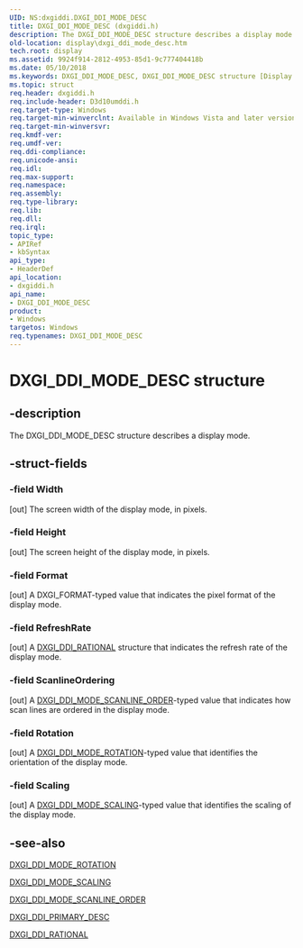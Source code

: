 ```yaml
---
UID: NS:dxgiddi.DXGI_DDI_MODE_DESC
title: DXGI_DDI_MODE_DESC (dxgiddi.h)
description: The DXGI_DDI_MODE_DESC structure describes a display mode.
old-location: display\dxgi_ddi_mode_desc.htm
tech.root: display
ms.assetid: 9924f914-2812-4953-85d1-9c777404418b
ms.date: 05/10/2018
ms.keywords: DXGI_DDI_MODE_DESC, DXGI_DDI_MODE_DESC structure [Display Devices], UMDisplayDriver_Dx10param_Structs_3687fd3c-7423-47bf-a376-a13b820ee787.xml, display.dxgi_ddi_mode_desc, dxgiddi/DXGI_DDI_MODE_DESC
ms.topic: struct
req.header: dxgiddi.h
req.include-header: D3d10umddi.h
req.target-type: Windows
req.target-min-winverclnt: Available in Windows Vista and later versions of the Windows operating systems.
req.target-min-winversvr: 
req.kmdf-ver: 
req.umdf-ver: 
req.ddi-compliance: 
req.unicode-ansi: 
req.idl: 
req.max-support: 
req.namespace: 
req.assembly: 
req.type-library: 
req.lib: 
req.dll: 
req.irql: 
topic_type:
- APIRef
- kbSyntax
api_type:
- HeaderDef
api_location:
- dxgiddi.h
api_name:
- DXGI_DDI_MODE_DESC
product:
- Windows
targetos: Windows
req.typenames: DXGI_DDI_MODE_DESC
---
```


# DXGI_DDI_MODE_DESC structure


## -description


The DXGI_DDI_MODE_DESC structure describes a display mode.


## -struct-fields




### -field Width

[out] The screen width of the display mode, in pixels.


### -field Height

[out] The screen height of the display mode, in pixels.


### -field Format

[out] A DXGI_FORMAT-typed value that indicates the pixel format of the display mode.


### -field RefreshRate

[out] A <a href="https://docs.microsoft.com/windows-hardware/drivers/ddi/content/dxgiddi/ns-dxgiddi-dxgi_ddi_rational">DXGI_DDI_RATIONAL</a> structure that indicates the refresh rate of the display mode.


### -field ScanlineOrdering

[out] A <a href="https://docs.microsoft.com/windows-hardware/drivers/ddi/content/dxgiddi/ne-dxgiddi-dxgi_ddi_mode_scanline_order">DXGI_DDI_MODE_SCANLINE_ORDER</a>-typed value that indicates how scan lines are ordered in the display mode.


### -field Rotation

[out] A <a href="https://docs.microsoft.com/windows-hardware/drivers/ddi/content/dxgiddi/ne-dxgiddi-dxgi_ddi_mode_rotation">DXGI_DDI_MODE_ROTATION</a>-typed value that identifies the orientation of the display mode.


### -field Scaling

[out] A <a href="https://docs.microsoft.com/windows-hardware/drivers/ddi/content/dxgiddi/ne-dxgiddi-dxgi_ddi_mode_scaling">DXGI_DDI_MODE_SCALING</a>-typed value that identifies the scaling of the display mode.


## -see-also




<a href="https://docs.microsoft.com/windows-hardware/drivers/ddi/content/dxgiddi/ne-dxgiddi-dxgi_ddi_mode_rotation">DXGI_DDI_MODE_ROTATION</a>



<a href="https://docs.microsoft.com/windows-hardware/drivers/ddi/content/dxgiddi/ne-dxgiddi-dxgi_ddi_mode_scaling">DXGI_DDI_MODE_SCALING</a>



<a href="https://docs.microsoft.com/windows-hardware/drivers/ddi/content/dxgiddi/ne-dxgiddi-dxgi_ddi_mode_scanline_order">DXGI_DDI_MODE_SCANLINE_ORDER</a>



<a href="https://docs.microsoft.com/windows-hardware/drivers/ddi/content/dxgiddi/ns-dxgiddi-dxgi_ddi_primary_desc">DXGI_DDI_PRIMARY_DESC</a>



<a href="https://docs.microsoft.com/windows-hardware/drivers/ddi/content/dxgiddi/ns-dxgiddi-dxgi_ddi_rational">DXGI_DDI_RATIONAL</a>
 

 

